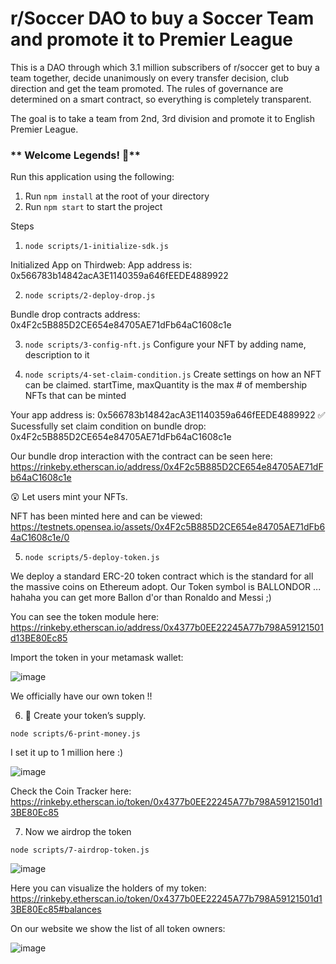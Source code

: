 # r/Soccer DAO to buy a Soccer Team and promote it to Premier League

This is a DAO through which 3.1 million subscribers of r/soccer get to buy a team together, decide unanimously on every transfer decision, club direction and get the team promoted. The rules of governance are determined on a smart contract, so everything is completely transparent.   

The goal is to take a team from 2nd, 3rd division and promote it to English Premier League.   

### ** Welcome Legends! 👋**
Run this application using the following:  

1. Run `npm install` at the root of your directory
2. Run `npm start` to start the project


Steps 


1. `node scripts/1-initialize-sdk.js`

Initialized App on Thirdweb: 
App address is: 0x566783b14842acA3E1140359a646fEEDE4889922

2. `node scripts/2-deploy-drop.js`

Bundle drop contracts address: 
0x4F2c5B885D2CE654e84705AE71dFb64aC1608c1e


3. `node scripts/3-config-nft.js`
Configure your NFT by adding name, description to it

4. `node scripts/4-set-claim-condition.js`
Create settings on how an NFT can be claimed. startTime, maxQuantity is the max # of membership NFTs that can be minted

Your app address is: 0x566783b14842acA3E1140359a646fEEDE4889922
✅ Sucessfully set claim condition on bundle drop: 0x4F2c5B885D2CE654e84705AE71dFb64aC1608c1e

Our bundle drop interaction with the contract can be seen here: https://rinkeby.etherscan.io/address/0x4F2c5B885D2CE654e84705AE71dFb64aC1608c1e 

😲 Let users mint your NFTs.

NFT has been minted here and can be viewed: 
https://testnets.opensea.io/assets/0x4F2c5B885D2CE654e84705AE71dFb64aC1608c1e/0


5. `node scripts/5-deploy-token.js`

We deploy a standard ERC-20 token contract which is the standard for all the massive coins on Ethereum adopt. Our Token symbol is BALLONDOR ... hahaha you can get more Ballon d'or than Ronaldo and Messi ;) 

You can see the token module here: https://rinkeby.etherscan.io/address/0x4377b0EE22245A77b798A59121501d13BE80Ec85

Import the token in your metamask wallet: 

![image](https://user-images.githubusercontent.com/4105873/147420816-a97c12fe-be09-4c5f-abc2-cce5b2854313.png)

We officially have our own token !! 


6. 💸 Create your token’s supply.

`node scripts/6-print-money.js`

I set it up to 1 million here :)  

![image](https://user-images.githubusercontent.com/4105873/147420879-116b1199-19df-4024-a5d6-d244a353a780.png)

Check the Coin Tracker here: https://rinkeby.etherscan.io/token/0x4377b0EE22245A77b798A59121501d13BE80Ec85



7. Now we airdrop the token 

`node scripts/7-airdrop-token.js`

![image](https://user-images.githubusercontent.com/4105873/147420986-c517ba20-6650-4512-99f6-d04961855517.png)

Here you can visualize the holders of my token: 
https://rinkeby.etherscan.io/token/0x4377b0EE22245A77b798A59121501d13BE80Ec85#balances

On our website we show the list of all token owners: 

![image](https://user-images.githubusercontent.com/4105873/147421368-dac6d768-c922-4e04-9943-a5944dfa09ca.png)










